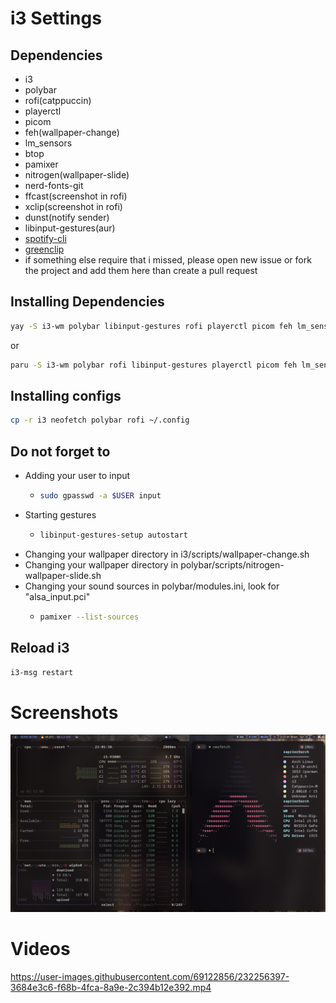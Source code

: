 # i3 Settings

## Dependencies

- i3
- polybar
- rofi(catppuccin)
- playerctl
- picom
- feh(wallpaper-change)
- lm_sensors
- btop
- pamixer
- nitrogen(wallpaper-slide)
- nerd-fonts-git
- ffcast(screenshot in rofi)
- xclip(screenshot in rofi)
- dunst(notify sender)
- libinput-gestures(aur)
- [spotify-cli](https://github.com/pwittchen/spotify-cli-linux)
- [greenclip](https://github.com/erebe/greenclip)
- if something else require that i missed, please open new issue or fork the project and add them here than create a pull request

## Installing Dependencies

```sh
yay -S i3-wm polybar libinput-gestures rofi playerctl picom feh lm_sensors btop pamixer nitrogen nerd-fonts-git xclip ffcast dunst
```

or

```sh
paru -S i3-wm polybar rofi libinput-gestures playerctl picom feh lm_sensors btop pamixer nitrogen nerd-fonts-git xclip ffcast dunst
```

## Installing configs
```sh
cp -r i3 neofetch polybar rofi ~/.config
````

## Do not forget to
- Adding your user to input
  - ```sh
    sudo gpasswd -a $USER input
    ```
- Starting gestures
  - ```sh
    libinput-gestures-setup autostart
    ```
- Changing your wallpaper directory in i3/scripts/wallpaper-change.sh
- Changing your wallpaper directory in polybar/scripts/nitrogen-wallpaper-slide.sh
- Changing your sound sources in polybar/modules.ini, look for "alsa_input.pci"
  - ```sh
    pamixer --list-sources
    ```

## Reload i3

```sh
i3-msg restart
```

# Screenshots

<img src="assets/desktop.png">

# Videos

https://user-images.githubusercontent.com/69122856/232256397-3684e3c6-f68b-4fca-8a9e-2c394b12e392.mp4
